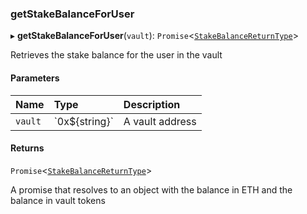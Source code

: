 ### getStakeBalanceForUser

▸ **getStakeBalanceForUser**(`vault`): `Promise`\<[`StakeBalanceReturnType`](../../../interfaces/StakeBalanceReturnType.md)\>

Retrieves the stake balance for the user in the vault

#### Parameters

| Name | Type | Description |
| :------ | :------ | :------ |
| `vault` | \`0x$\{string}\` | A vault address |

#### Returns

`Promise`\<[`StakeBalanceReturnType`](../../../interfaces/StakeBalanceReturnType.md)\>

A promise that resolves to an object with the balance in ETH and the balance in vault tokens